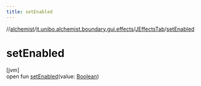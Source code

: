 ```yaml
---
title: setEnabled
---
```

//[alchemist](../../../index.html)/[it.unibo.alchemist.boundary.gui.effects](../index.html)/[JEffectsTab](index.html)/[setEnabled](set-enabled.html)



# setEnabled



[jvm]\
open fun [setEnabled](set-enabled.html)(value: [Boolean](https://kotlinlang.org/api/latest/jvm/stdlib/kotlin/-boolean/index.html))




